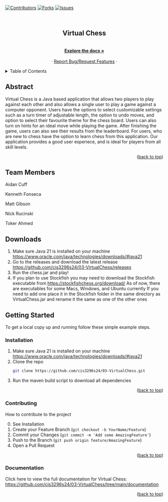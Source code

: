 <a name="readme-top"></a>

[![Contributors][contributors-shield]][contributors-url]
[![Forks][forks-shield]][forks-url]
[![Issues][issues-shield]][issues-url]



<br />
<div align="center">

<h2 align="center">Virtual Chess</h2>

  <p align="center">
    <br />
    <a href="https://github.com/cis3296s24/03-VirtualChess/tree/main/documentation"><strong>Explore the docs »</strong></a>
    <br />
    <br />
    ·
    <a href="https://github.com/cis3296s24/03-VirtualChess/issues">Report Bug/Request Features</a>
    ·
  </p>
</div>



<!-- TABLE OF CONTENTS -->
<details>
  <summary>Table of Contents</summary>
  <ol>
    <li>
      <a href="#abstract">Abstract</a>
    </li>
    <li>
      <a href="#team-members">Team Members</a>
    </li>
    <li>
      <a href="#downloads">Downloads</a>
    </li>
    <li>
      <a href="#getting-started">Getting Started</a>
      <ul>
        <li><a href="#installation">Installation</a></li>
        <li><a href="#contributing">Contributing</a></li>
        <li><a href="#documentation">Documentation</a></li>
      </ul>
    </li>

  </ol>
</details>



<!-- ABOUT THE PROJECT -->
## Abstract
Virtual Chess is a Java based application that allows two players to play against each other and also allows a single user to play a game against a computer opponent. Users have the options to select customizable settings such as a turn timer of adjustable length, the option to undo moves, and option to select their favourite theme for the chess board. Users can also turn on hints for an ideal move while playing the game. After finishing the game, users can also see their results from the leaderboard. For users, who are new to chess have the option to learn chess from this application. Our application provides a good user experiece, and is ideal for players from all skill levels.

<p align="right">(<a href="#readme-top">back to top</a>)</p>

## Team Members

Aidan Cuff

Kenneth Fonseca

Matt Gibson

Nick Rucinski

Toker Ahmed

## Downloads

1. Make sure Java 21 is installed on your machine
   https://www.oracle.com/java/technologies/downloads/#java21
2. Go to the releases and download the latest release
   https://github.com/cis3296s24/03-VirtualChess/releases
3. Run the chess.jar and play!
4. If you plan to use Stockfish you may need to download the Stockfish executable from
   https://stockfishchess.org/download/
   As of now, there are executables for some Macs, Windows, and Ubuntu currently
   If you need to add one place it in the Stockfish folder in the same directory as
   VirtualChess.jar and rename it the same as one of the other ones

<!-- GETTING STARTED -->
## Getting Started

To get a local copy up and running follow these simple example steps.


### Installation

1. Make sure Java 21 is installed on your machine
   https://www.oracle.com/java/technologies/downloads/#java21
2. Clone the repo
   ```sh
   git clone https://github.com/cis3296s24/03-VirtualChess.git
   ```
3. Run the maven build script to download all dependencies

<p align="right">(<a href="#readme-top">back to top</a>)</p>

### Contributing

How to contribute to the project

0. See Installation
1. Create your Feature Branch (`git checkout -b YourName/Feature`)
2. Commit your Changes (`git commit -m 'Add some AmazingFeature'`)
3. Push to the Branch (`git push origin feature/AmazingFeature`)
4. Open a Pull Request

<p align="right">(<a href="#readme-top">back to top</a>)</p>

### Documentation

Click here to view the full documentation for Virtual Chess: https://github.com/cis3296s24/03-VirtualChess/tree/main/documentation

<p align="right">(<a href="#readme-top">back to top</a>)</p>

[contributors-shield]: https://img.shields.io/github/contributors/cis3296s24/03-VirtualChess.svg?style=for-the-badge
[contributors-url]: https://github.com/cis3296s24/03-VirtualChess/graphs/contributors
[forks-shield]: https://img.shields.io/github/forks/cis3296s24/03-VirtualChess.svg?style=for-the-badge
[forks-url]: https://github.com/cis3296s24/03-VirtualChess/network/members
[issues-shield]: https://img.shields.io/github/issues/cis3296s24/03-VirtualChess.svg?style=for-the-badge
[issues-url]: https://github.com/cis3296s24/03-VirtualChess/issues
